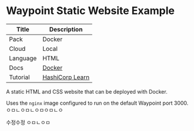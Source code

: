 # Waypoint Static Website Example

|Title|Description|
|---|---|
|Pack|Docker|
|Cloud|Local|
|Language|HTML|
|Docs|[Docker](https://www.waypointproject.io/plugins/docker)|
|Tutorial|[HashiCorp Learn](https://learn.hashicorp.com/tutorials/waypoint/get-started-docker)|

A static HTML and CSS website that can be deployed with Docker.

Uses the `nginx` image configured to run on the default Waypoint port 3000.ㅇㅁㄴㅇㅁㄴㅇㅁㅇㅁㄴㅇ

수정수정
ㅇㅁㄴㅇㅁ
